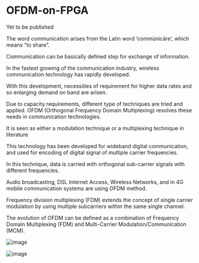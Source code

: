 # OFDM-on-FPGA
Yet to be published

The word communication arises from the Latin word ‘commūnicāre’, which means “to share”. 

Communication can be basically defined step for exchange of information. 

In the fastest growing of the communication industry, wireless communication technology has rapidly developed. 

With this development, necessities of requirement for higher data rates and so enlarging demand on band are arisen. 

Due to capacity requirements, different type of techniques are tried and applied. OFDM (Orthogonal Frequency Domain Multiplexing) resolves these needs in communication technologies.

It is  seen as either a modulation technique or a multiplexing technique in literature 

This technology has been developed for wideband digital communication, and used for encoding of digital signal of multiple carrier frequencies. 

In this technique, data is carried with orthogonal sub-carrier signals with different frequencies. 

Audio broadcasting, DSL Internet Access, Wireless Networks, and in 4G mobile communication systems are using OFDM method.


Frequency division multiplexing (FDM) extends the concept of single carrier modulation by using multiple subcarriers within the same single channel.

The evolution of OFDM can be defined as a combination of Frequency Domain Multiplexing (FDM) and Multi-Carrier Modulation/Communication (MCM).     

![image](https://user-images.githubusercontent.com/23421756/142246501-30e44325-bb35-4f3b-babc-40212a8c56cb.png)

![image](https://user-images.githubusercontent.com/23421756/142246556-78a4e617-c439-428c-9216-88ddf64ef269.png)



